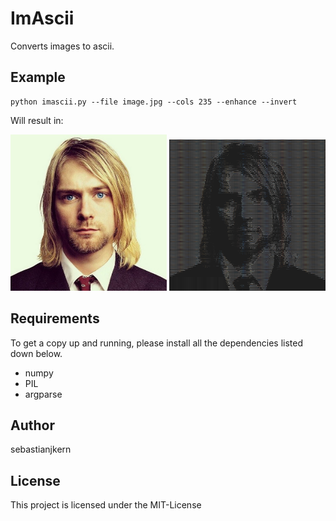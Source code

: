 # ImAscii

Converts images to ascii.

## Example

```
python imascii.py --file image.jpg --cols 235 --enhance --invert
```

Will result in:

<img src="/image.jpg" width="250"> <img src="/ascii.png" width="250">

## Requirements

To get a copy up and running, please install
all the dependencies listed down below.

- numpy
- PIL
- argparse

## Author

sebastianjkern

## License

This project is licensed under the MIT-License
